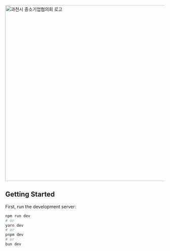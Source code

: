 <img width="555" alt="과천시 중소기업협의회 로고" src="https://github.com/user-attachments/assets/9fe5ffcf-e064-429f-af9a-38ea10db9211" />

## Getting Started

First, run the development server:

```bash
npm run dev
# or
yarn dev
# or
pnpm dev
# or
bun dev
```
